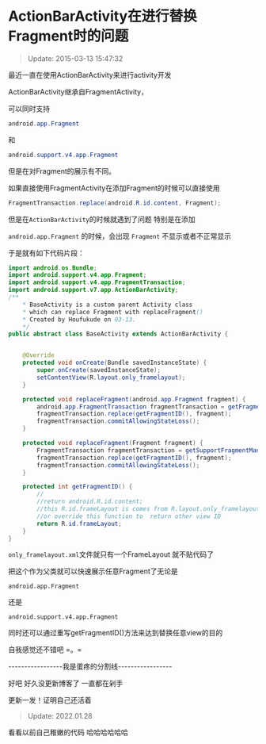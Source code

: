 # ActionBarActivity在进行替换Fragment时的问题

>Update: 2015-03-13 15:47:32

最近一直在使用ActionBarActivity来进行activity开发

ActionBarActivity继承自FragmentActivity，

可以同时支持

```java
android.app.Fragment
```

和 

```java
android.support.v4.app.Fragment
```

但是在对Fragment的展示有不同。

如果直接使用FragmentActivity在添加Fragment的时候可以直接使用

```java
FragmentTransaction.replace(android.R.id.content, Fragment);
```

但是在`ActionBarActivity`的时候就遇到了问题 特别是在添加

`android.app.Fragment` 的时候，会出现 `Fragment` 不显示或者不正常显示

于是就有如下代码片段：

```java
import android.os.Bundle;
import android.support.v4.app.Fragment;
import android.support.v4.app.FragmentTransaction;
import android.support.v7.app.ActionBarActivity;
/**
    * BaseActivity is a custom parent Activity class
    * which can replace Fragment with replaceFragment()
    * Created by Houfukude on 03-13.
    */
public abstract class BaseActivity extends ActionBarActivity {


    @Override
    protected void onCreate(Bundle savedInstanceState) {
        super.onCreate(savedInstanceState);
        setContentView(R.layout.only_framelayout);
    }

    protected void replaceFragment(android.app.Fragment fragment) {
        android.app.FragmentTransaction fragmentTransaction = getFragmentManager().beginTransaction();
        fragmentTransaction.replace(getFragmentID(), fragment);
        fragmentTransaction.commitAllowingStateLoss();
    }

    protected void replaceFragment(Fragment fragment) {
        FragmentTransaction fragmentTransaction = getSupportFragmentManager().beginTransaction();
        fragmentTransaction.replace(getFragmentID(), fragment);
        fragmentTransaction.commitAllowingStateLoss();
    }

    protected int getFragmentID() {
        //
        //return android.R.id.content;
        //this R.id.frameLayout is comes from R.layout.only_framelayout
        //or override this function to  return other view ID
        return R.id.frameLayout;
    }
}
```
    
`only_framelayout.xml`文件就只有一个FrameLayout 就不贴代码了

把这个作为父类就可以快速展示任意Fragment了无论是

```
android.app.Fragment
```

还是

```
android.support.v4.app.Fragment
```

同时还可以通过重写getFragmentID()方法来达到替换任意view的目的 

自我感觉还不错吧 =。=

-----------------我是蛋疼的分割线-----------------

好吧 好久没更新博客了 一直都在剁手

更新一发！证明自己还活着

>Update: 2022.01.28

看看以前自己稚嫩的代码 哈哈哈哈哈哈